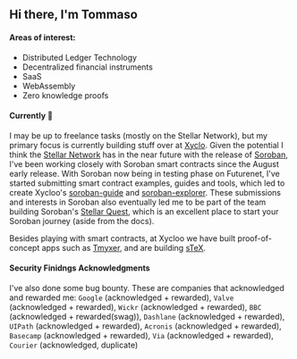 ## Hi there, I'm Tommaso

#### Areas of interest:
- Distributed Ledger Technology
- Decentralized financial instruments
- SaaS
- WebAssembly
- Zero knowledge proofs

#### Currently 🥬
I may be up to freelance tasks (mostly on the Stellar Network), but my primary focus is currently building stuff over at [Xyclo](https://xycloo.com/). 
Given the potential I think the [Stellar Network](https://stellar.org/) has in the near future with the release of [Soroban](https://soroban.stellar.org/), I've been working closely with Soroban smart contracts since the August early release. With Soroban now being in testing phase on Futurenet, I've started submitting smart contract examples, guides and tools, which led to create Xycloo's [soroban-guide](https://github.com/xycloo/soroban-guide) and [soroban-explorer](https://github.com/xycloo/soroban-explorer). These submissions and interests in Soroban also eventually led me to be part of the team building Soroban's [Stellar Quest](https://quest.stellar.org), which is an excellent place to start your Soroban journey (aside from the docs).

Besides playing with smart contracts, at Xycloo we have built proof-of-concept apps such as [Tmyxer](https://github.com/xycloo/tmyxer), and are building [sTeX](https://stex.xycloo.com/).

#### Security Finidngs Acknowledgments

I've also done some bug bounty. These are companies that acknowledged and rewarded me: `Google` (acknowledged + rewarded), `Valve` (acknowledged + rewarded), `Wickr` (acknowledged + rewarded), `BBC` (acknowledged + rewarded(swag)), `Dashlane` (acknowledged + rewarded), `UIPath` (acknowledged + rewarded), `Acronis` (acknowledged + rewarded), `Basecamp` (acknowledged + rewarded), `Via` (acknowledged + rewarded), `Courier` (acknowledged, duplicate)
